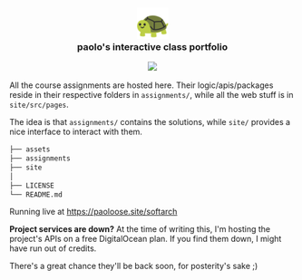 <h3 align="center">
    <img src="./site/public/favicon.svg" width="55" /><br />
    paolo's interactive class portfolio<br />
</h3>

<p align="center">
<a target="_blank" href="https://paoloose.site/softarch"><img src="https://img.shields.io/badge/running-paoloose.site%2Fsoftarch-ff8355?logo=GithubPages" /></a>
</a>
</p>

<!-- ![Moving clouds](./assets/banner.png) -->

All the course assignments are hosted here. Their logic/apis/packages reside in their
respective folders in `assignments/`, while all the web stuff is in `site/src/pages`.

The idea is that `assignments/` contains the solutions, while
`site/` provides a nice interface to interact with them.

```plain
├── assets
├── assignments
├── site
│
├── LICENSE
└── README.md
```

Running live at <https://paoloose.site/softarch>

**Project services are down?** At the time of writing this, I'm hosting the project's APIs
on a free DigitalOcean plan. If you find them down, I might have run out of credits.

There's a great chance they'll be back soon, for posterity's sake ;)
